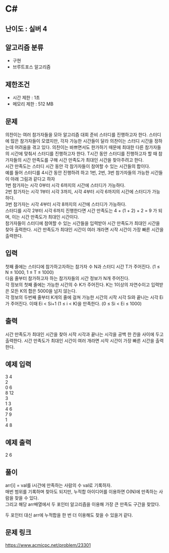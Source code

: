 # C#

## 난이도 : 실버 4

## 알고리즘 분류
  - 구현
  - 브루트포스 알고리즘

## 제한조건
  - 시간 제한 : 1초
  - 메모리 제한 : 512 MB

## 문제
의찬이는 여러 참가자들을 모아 알고리즘 대회 준비 스터디를 진행하고자 한다. 스터디에 많은 참가자들이 모였지만, 각자 가능한 시간들이 달라 의찬이는 스터디 시간을 정하는데 어려움을 겪고 있다. 의찬이는 바쁘면서도 한가하기 때문에 최대한 다른 참가자들의 시간에 맞춰서 스터디를 진행하고자 한다. T시간 동안 스터디를 진행하고자 할 때 참가자들의 시간 만족도를 구해 시간 만족도가 최대인 시간을 찾아주려고 한다.<br/>
시간 만족도는 스터디 시간 동안 각 참가자들이 참여할 수 있는 시간들의 합이다.<br/>
예를 들어 스터디를 4시간 동안 진행하려 하고 1번, 2번, 3번 참가자들의 가능한 시간들이 아래 그림과 같다고 하자<br/>
1번 참가자는 시각 0부터 시각 6까지의 시간에 스터디가 가능하다.<br/>
2번 참가자는 시각 1부터 시각 3까지, 시각 4부터 시각 6까지의 시간에 스터디가 가능하다.<br/>
3번 참가자는 시각 4부터 시각 8까지의 시간에 스터디가 가능하다.<br/>
스터디를 시각 2부터 시각 6까지 진행한다면 시간 만족도는 4 + (1 + 2) + 2 = 9 가 되며, 이는 시간 만족도가 최대인 시간이다.<br/>
참가자들이 스터디에 참여할 수 있는 시간들을 입력받아 시간 만족도가 최대인 시간을 찾아 출력한다. 시간 만족도가 최대인 시간이 여러 개라면 시작 시간이 가장 빠른 시간을 출력한다.<br/>


## 입력
첫째 줄에는 스터디에 참가하고자하는 참가자 수 N과 스터디 시간 T가 주어진다. (1 ≤ N ≤ 1000, 1 ≤ T ≤ 1000)<br/>
다음 줄부터 참가하고자 하는 참가자들의 시간 정보가 N개 주어진다.<br/>
각 정보의 첫째 줄에는 가능한 시간의 수 K가 주어진다. K는 1이상의 자연수이고 입력받은 모든 K의 합은 5000을 넘지 않는다.<br/>
각 정보의 두번째 줄부터 K개의 줄에 걸쳐 가능한 시간의 시작 시각 Si와 끝나는 시각 Ei가 주어진다. 이때 Ei < Si+1 (1 ≤ i < K)을 만족한다. (0 ≤ Si < Ei ≤ 1000)<br/>


## 출력
시간 만족도가 최대인 시간을 찾아 시작 시각과 끝나는 시각을 공백 한 칸을 사이에 두고 출력한다. 시간 만족도가 최대인 시간이 여러 개라면 시작 시간이 가장 빠른 시간을 출력한다.<br/>


## 예제 입력
3 4<br/>
2<br/>
0 6<br/>
8 12<br/>
3<br/>
1 3<br/>
4 6<br/>
7 9<br/>
1<br/>
4 8<br/>


## 예제 출력
2 6<br/>


## 풀이
arr[i] = val를 i시간에 만족하는 사람의 수 val로 기록하자.<br/>
매번 범위를 기록하며 찾아도 되지만, 누적합 아이디어를 이용하면 O(N)에 만족하는 사람을 찾을 수 있다.<br/>
그리고 해당 arr배열에서 두 포인터 알고리즘을 이용해 가장 큰 만족도 구간을 찾았다.<br/>


두 포인터 대신 arr에 누적합을 한 번 더 이용해도 찾을 수 있을거 같다.<br/>


## 문제 링크
https://www.acmicpc.net/problem/23301